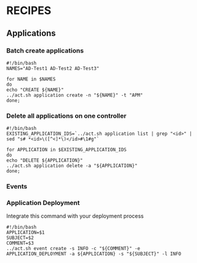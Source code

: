 # RECIPES

## Applications

### Batch create applications

```shell
#!/bin/bash
NAMES="AD-Test1 AD-Test2 AD-Test3"

for NAME in $NAMES
do
echo "CREATE ${NAME}"
../act.sh application create -n "${NAME}" -t "APM"
done;
```

### Delete all applications on one controller

```shell
#!/bin/bash
EXISTING_APPLICATION_IDS=`../act.sh application list | grep "<id>" | sed "s# *<id>\([^<]*\)</id>#\1#g"`

for APPLICATION in $EXISTING_APPLICATION_IDS
do
echo "DELETE ${APPLICATION}"
../act.sh application delete -a "${APPLICATION}"
done;
```

### Events

### Application Deployment

Integrate this command with your deployment process

```shell
#!/bin/bash
APPLICATION=$1
SUBJECT=$2
COMMENT=$3
../act.sh event create -s INFO -c "${COMMENT}" -e APPLICATION_DEPLOYMENT -a ${APPLICATION} -s "${SUBJECT}" -l INFO
```
